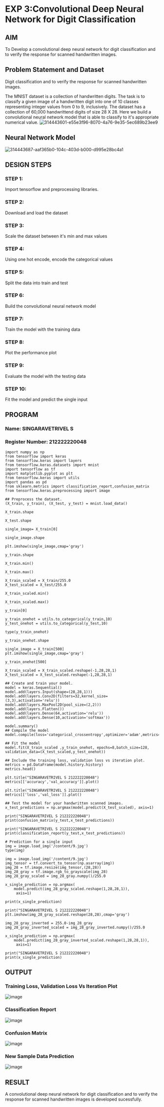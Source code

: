 # EXP 3:Convolutional Deep Neural Network for Digit Classification

## AIM
To Develop a convolutional deep neural network for digit classification and to verify the response for scanned handwritten images.

## Problem Statement and Dataset
Digit classification and to verify the response for scanned handwritten images.

The MNIST dataset is a collection of handwritten digits. The task is to classify a given image of a handwritten digit into one of 10 classes representing integer values from 0 to 9, inclusively. The dataset has a collection of 60,000 handwrittend digits of size 28 X 28. Here we build a convolutional neural network model that is able to classify to it's appropriate numerical value.
![314443601-e55e3f96-8070-4a76-9e35-5ec689b23ee9](https://github.com/Afsarjumail/mnist-classification/assets/118343395/93bf33a6-cfe9-4eb7-b235-0554663d5992)


## Neural Network Model
![314443687-aaf365b0-104c-403d-b000-d995e28bc4a1](https://github.com/Afsarjumail/mnist-classification/assets/118343395/7c45c217-fc67-408e-bbb9-17fa170c8579)

## DESIGN STEPS

### STEP 1:
Import tensorflow and preprocessing libraries.
### STEP 2:
Download and load the dataset
### STEP 3:
Scale the dataset between it's min and max values
### STEP 4:
Using one hot encode, encode the categorical values
### STEP 5:
Split the data into train and test
### STEP 6:
Build the convolutional neural network model
### STEP 7:
Train the model with the training data
### STEP 8:
Plot the performance plot
### STEP 9:
Evaluate the model with the testing data
### STEP 10:
Fit the model and predict the single input

## PROGRAM
### Name: SINGARAVETRIVEL S
### Register Number: 212222220048
```
import numpy as np
from tensorflow import keras
from tensorflow.keras import layers
from tensorflow.keras.datasets import mnist
import tensorflow as tf
import matplotlib.pyplot as plt
from tensorflow.keras import utils
import pandas as pd
from sklearn.metrics import classification_report,confusion_matrix
from tensorflow.keras.preprocessing import image
```
```
## Preprocess the dataset.
(X_train, y_train), (X_test, y_test) = mnist.load_data()

X_train.shape

X_test.shape

single_image= X_train[0]

single_image.shape

plt.imshow(single_image,cmap='gray')

y_train.shape

X_train.min()

X_train.max()

X_train_scaled = X_train/255.0
X_test_scaled = X_test/255.0

X_train_scaled.min()

X_train_scaled.max()

y_train[0]

y_train_onehot = utils.to_categorical(y_train,10)
y_test_onehot = utils.to_categorical(y_test,10)

type(y_train_onehot)

y_train_onehot.shape

single_image = X_train[500]
plt.imshow(single_image,cmap='gray')

y_train_onehot[500]

X_train_scaled = X_train_scaled.reshape(-1,28,28,1)
X_test_scaled = X_test_scaled.reshape(-1,28,28,1)
```
```
## Create and train your model.
model = keras.Sequential()
model.add(layers.Input(shape=(28,28,1)))
model.add(layers.Conv2D(filters=32,kernel_size=(3,3),activation='relu'))
model.add(layers.MaxPool2D(pool_size=(2,2)))
model.add(layers.Flatten())
model.add(layers.Dense(64,activation='relu'))
model.add(layers.Dense(10,activation='softmax'))

model.summary()
## Compile the model
model.compile(loss='categorical_crossentropy',optimizer='adam',metrics='accuracy')
```
```
## Fit the model
model.fit(X_train_scaled ,y_train_onehot, epochs=8,batch_size=128, validation_data=(X_test_scaled,y_test_onehot))

## Include the training loss, validation loss vs iteration plot.
metrics = pd.DataFrame(model.history.history)
metrics.head()

plt.title("SINGARAVETRIVEL S 212222220048")
metrics[['accuracy','val_accuracy']].plot()

plt.title("SINGARAVETRIVEL S 212222220048")
metrics[['loss','val_loss']].plot()
```
```
## Test the model for your handwritten scanned images.
x_test_predictions = np.argmax(model.predict(X_test_scaled), axis=1)

print("SINGARAVETRIVEL S 212222220048")
print(confusion_matrix(y_test,x_test_predictions))

print("SINGARAVETRIVEL S 212222220048")
print(classification_report(y_test,x_test_predictions))
```
```
# Prediction for a single input
img = image.load_img('/content/9.jpg')
type(img)

img = image.load_img('/content/9.jpg')
img_tensor = tf.convert_to_tensor(np.asarray(img))
img_28 = tf.image.resize(img_tensor,(28,28))
img_28_gray = tf.image.rgb_to_grayscale(img_28)
img_28_gray_scaled = img_28_gray.numpy()/255.0

x_single_prediction = np.argmax(
    model.predict(img_28_gray_scaled.reshape(1,28,28,1)),
     axis=1)

print(x_single_prediction)

print("SINGARAVETRIVEL S 212222220048")
plt.imshow(img_28_gray_scaled.reshape(28,28),cmap='gray')

img_28_gray_inverted = 255.0-img_28_gray
img_28_gray_inverted_scaled = img_28_gray_inverted.numpy()/255.0

x_single_prediction = np.argmax(
    model.predict(img_28_gray_inverted_scaled.reshape(1,28,28,1)),
     axis=1)

print("SINGARAVETRIVEL S 212222220048")
print(x_single_prediction)
```



## OUTPUT

### Training Loss, Validation Loss Vs Iteration Plot

![image](https://github.com/singaravetrivelsenthilkumar/mnist-classification/assets/120572270/72626d7f-65b2-43d3-9a4f-cded5db9a30a)




### Classification Report

![image](https://github.com/singaravetrivelsenthilkumar/mnist-classification/assets/120572270/46c8e878-8a2c-4e38-8613-783cc287f8b0)


### Confusion Matrix


![image](https://github.com/singaravetrivelsenthilkumar/mnist-classification/assets/120572270/159633e3-eb68-4b33-86f3-79a71f558fb9)




### New Sample Data Prediction

![image](https://github.com/singaravetrivelsenthilkumar/mnist-classification/assets/120572270/a56aba4b-6069-4a2d-80d0-e9c356940dc7)



## RESULT
A convolutional deep neural network for digit classification and to verify the response for scanned handwritten images is developed sucessfully.

